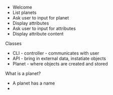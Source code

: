 - Welcome
- List planets
- Ask user to input for planet
- Display attributes
- Ask user to input for attributes
- Display attribute content

Classes
- CLI - controller - communicates with user
- API - bring in external data, instatiate objects
- Planet - where objects are created and stored

What is a planet?

- A planet has a name
- 